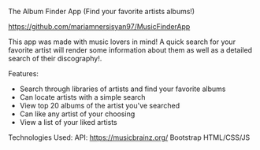 The Album Finder App
(Find your favorite artists albums!)

https://github.com/mariamnersisyan97/MusicFinderApp

This app was made with music lovers in mind! A quick search for your favorite artist will render some information about them as well as a detailed search of their discography!.

<!-- How to navigate it/run it -->

<!-- Insert GIFs of project navigation  -->

Features:

- Search through libraries of artists and find your favorite albums
- Can locate artists with a simple search
- View top 20 albums of the artist you've searched
- Can like any artist of your choosing
- View a list of your liked artists

Technologies Used:
API: https://musicbrainz.org/
Bootstrap
HTML/CSS/JS
